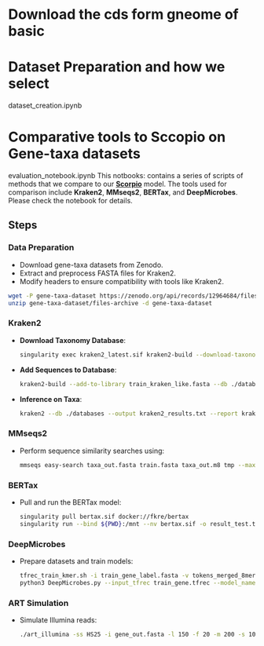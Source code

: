 # Download the cds form gneome of basic  


# Dataset Preparation and how we select 
dataset_creation.ipynb

# Comparative tools to Sccopio on Gene-taxa datasets 
evaluation_notebook.ipynb
This notbooks: contains a series of scripts of methods that we compare to our **[Scorpio](https://github.com/EESI/Scorpio)** model. The tools used for comparison include **Kraken2**, **MMseqs2**, **BERTax**, and **DeepMicrobes**. Please check the notebook for details. 


##  Steps

### Data Preparation
- Download gene-taxa datasets from Zenodo.
- Extract and preprocess FASTA files for Kraken2.
- Modify headers to ensure compatibility with tools like Kraken2.

```bash
wget -P gene-taxa-dataset https://zenodo.org/api/records/12964684/files-archive
unzip gene-taxa-dataset/files-archive -d gene-taxa-dataset
```

### Kraken2 
- **Download Taxonomy Database**:
  ```bash
  singularity exec kraken2_latest.sif kraken2-build --download-taxonomy --db ./databases
  ```
- **Add Sequences to Database**:
  ```bash
  kraken2-build --add-to-library train_kraken_like.fasta --db ./databases
  ```
- **Inference on Taxa**:
  ```bash
  kraken2 --db ./databases --output kraken2_results.txt --report kraken2_report.txt taxa_out.fasta
  ```

### MMseqs2 
- Perform sequence similarity searches using:
  ```bash
  mmseqs easy-search taxa_out.fasta train.fasta taxa_out.m8 tmp --max-accept 1 --max-seqs 1 --search-type 3
  ```

### BERTax
- Pull and run the BERTax model:
  ```bash
  singularity pull bertax.sif docker://fkre/bertax
  singularity run --bind ${PWD}:/mnt --nv bertax.sif -o result_test.txt test.fasta
  ```

### DeepMicrobes
- Prepare datasets and train models:
  ```bash
  tfrec_train_kmer.sh -i train_gene_label.fasta -v tokens_merged_8mers.txt -o train_gene.tfrec -k 8 -s 2000
  python3 DeepMicrobes.py --input_tfrec train_gene.tfrec --model_name attention --model_dir gene_model --num_classes 437
  ```

### ART Simulation
- Simulate Illumina reads:
  ```bash
  ./art_illumina -ss HS25 -i gene_out.fasta -l 150 -f 20 -m 200 -s 10 -o simulated_art
  ```

